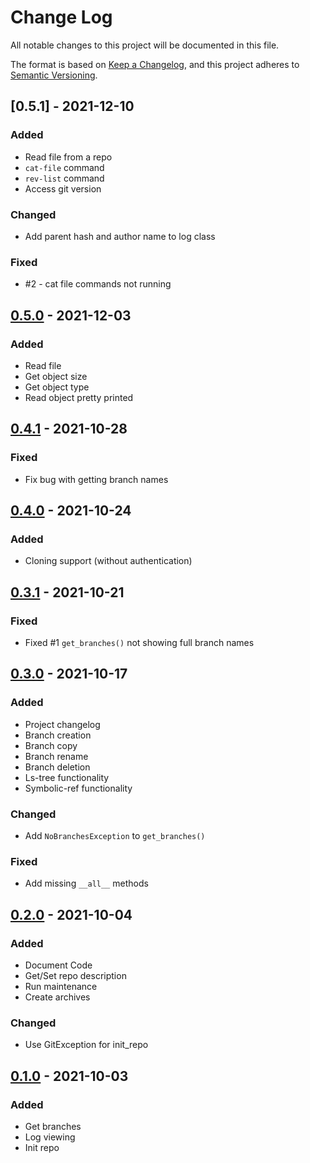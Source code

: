 # Change Log
All notable changes to this project will be documented in this file.

The format is based on [Keep a Changelog](https://keepachangelog.com/en/1.0.0/),
and this project adheres to [Semantic Versioning](https://semver.org/spec/v2.0.0.html).

## [0.5.1] - 2021-12-10
### Added
- Read file from a repo
- `cat-file` command
- `rev-list` command
- Access git version

### Changed
- Add parent hash and author name to log class

### Fixed
- #2 - cat file commands not running

## [0.5.0] - 2021-12-03
### Added
- Read file
- Get object size
- Get object type
- Read object pretty printed

## [0.4.1] - 2021-10-28
### Fixed
- Fix bug with getting branch names

## [0.4.0] - 2021-10-24
### Added
- Cloning support (without authentication)

## [0.3.1] - 2021-10-21
### Fixed
- Fixed #1 `get_branches()` not showing full branch names

## [0.3.0] - 2021-10-17
### Added
- Project changelog
- Branch creation
- Branch copy
- Branch rename
- Branch deletion
- Ls-tree functionality
- Symbolic-ref functionality

### Changed
- Add `NoBranchesException` to `get_branches()`

### Fixed
- Add missing `__all__` methods

## [0.2.0] - 2021-10-04
### Added
- Document Code
- Get/Set repo description
- Run maintenance
- Create archives

### Changed
- Use GitException for init_repo

## [0.1.0] - 2021-10-03
### Added
- Get branches
- Log viewing
- Init repo

[0.5.0]: https://github.com/enchant97/python-git-interface/compare/v0.5.0...v0.5.1
[0.5.0]: https://github.com/enchant97/python-git-interface/compare/v0.4.1...v0.5.0
[0.4.1]: https://github.com/enchant97/python-git-interface/compare/v0.4.0...v0.4.1
[0.4.0]: https://github.com/enchant97/python-git-interface/compare/v0.3.1...v0.4.0
[0.3.1]: https://github.com/enchant97/python-git-interface/compare/v0.3.0...v0.3.1
[0.3.0]: https://github.com/enchant97/python-git-interface/compare/v0.2.0...v0.3.0
[0.2.0]: https://github.com/enchant97/python-git-interface/compare/v0.1.0...v0.2.0
[0.1.0]: https://github.com/enchant97/python-git-interface/releases/tag/v0.1.0
